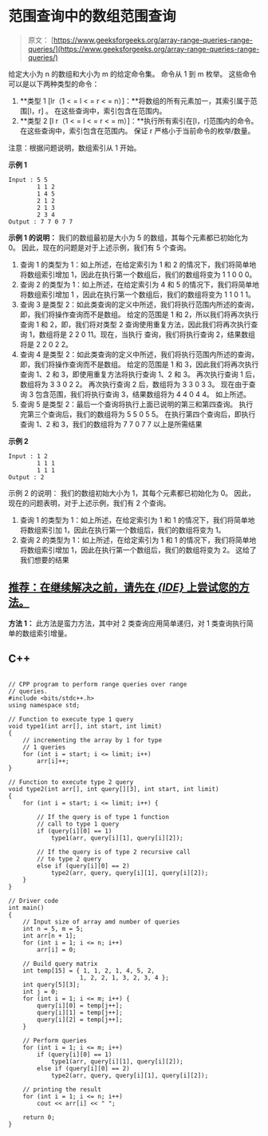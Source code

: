 # 范围查询中的数组范围查询

> 原文： [https://www.geeksforgeeks.org/array-range-queries-range-queries/](https://www.geeksforgeeks.org/array-range-queries-range-queries/)

给定大小为 n 的数组和大小为 m 的给定命令集。 命令从 1 到 m 枚举。 这些命令可以是以下两种类型的命令：

1.  **类型 1 [lr（1 < = l < = r < = n）]：**将数组的所有元素加一，其索引属于范围[l，r] 。 在这些查询中，索引包含在范围内。
2.  **类型 2 [l r（1 < = l < = r < = m）]：**执行所有索引在[l，r]范围内的命令。 在这些查询中，索引包含在范围内。 保证 r 严格小于当前命令的枚举/数量。

注意：根据问题说明，数组索引从 1 开始。

**示例 1**

```
Input : 5 5
        1 1 2
        1 4 5
        2 1 2
        2 1 3
        2 3 4
Output : 7 7 0 7 7
```

**示例 1 的说明：**
我们的数组最初是大小为 5 的数组，其每个元素都已初始化为 0。
因此，现在的问题是对于上述示例，我们有 5 个查询。

1.  查询 1 的类型为 1：如上所述，在给定索引为 1 和 2 的情况下，我们将简单地将数组索引增加 1，因此在执行第一个数组后，我们的数组将变为 1 1 0 0 0。
2.  查询 2 的类型为 1：如上所述，在给定索引为 4 和 5 的情况下，我们将简单地将数组索引增加 1
    ，因此在执行第一个数组后，我们的数组将变为 1 1 0 1 1。
3.  查询 3 是类型 2：如此类查询的定义中所述，我们将执行范围内所述的查询，即，我们将操作查询而不是数组。 给定的范围是 1 和 2，所以我们将再次执行查询 1 和 2，即，我们将对类型 2 查询使用重复方法，因此我们将再次执行查询 1，数组将是 2 2 0 11。现在，当执行 查询，我们将执行查询 2，结果数组将是 2 2 0 2 2。
4.  查询 4 是类型 2：如此类查询的定义中所述，我们将执行范围内所述的查询，即，我们将操作查询而不是数组。 给定的范围是 1 和 3，因此我们将再次执行查询 1、2 和 3，即使用重复方法将执行查询 1、2 和 3。 再次执行查询 1 后，数组将为 3 3 0 2 2。 再次执行查询 2 后，数组将为 3 3 0 3 3。 现在由于查询 3 包含范围，我们将执行查询 3，结果数组将为 4 4 0 4 4。 如上所述。
5.  查询 5 是类型 2：最后一个查询将执行上面已说明的第三和第四查询。 执行完第三个查询后，我们的数组将为 5 5 0 5 5。 在执行第四个查询后，即执行查询 1、2 和 3，我们的数组将为 7 7 0 7 7 以上是所需结果

**示例 2**

```
Input : 1 2
        1 1 1
        1 1 1
Output : 2

```

示例 2 的说明：
我们的数组初始大小为 1，其每个元素都已初始化为 0。
因此，现在的问题表明，对于上述示例，我们有 2 个查询。

1.  查询 1 的类型为 1：如上所述，在给定索引为 1 和 1 的情况下，我们将简单地将数组索引加 1，因此在执行第一个数组后，我们的数组将变为 1。
2.  查询 2 的类型为 1：如上所述，在给定索引为 1 和 1 的情况下，我们将简单地将数组索引增加 1，因此在执行第一个数组后，我们的数组将变为 2。 这给了我们想要的结果

## [推荐：在继续解决之前，请先在 ***<u>{IDE}</u>*** 上尝试您的方法。](https://ide.geeksforgeeks.org/)

**方法 1：**
此方法是蛮力方法，其中对 2 类查询应用简单递归，对 1 类查询执行简单的数组索引增量。

## C++ 

```

// CPP program to perform range queries over range 
// queries. 
#include <bits/stdc++.h> 
using namespace std; 

// Function to execute type 1 query 
void type1(int arr[], int start, int limit) 
{ 
    // incrementing the array by 1 for type  
    // 1 queries 
    for (int i = start; i <= limit; i++)        
        arr[i]++; 
} 

// Function to execute type 2 query 
void type2(int arr[], int query[][3], int start, int limit) 
{ 
    for (int i = start; i <= limit; i++) { 

        // If the query is of type 1 function 
        // call to type 1 query 
        if (query[i][0] == 1)  
            type1(arr, query[i][1], query[i][2]); 

        // If the query is of type 2 recursive call  
        // to type 2 query 
        else if (query[i][0] == 2)  
            type2(arr, query, query[i][1], query[i][2]);         
    } 
} 

// Driver code 
int main() 
{ 
    // Input size of array amd number of queries 
    int n = 5, m = 5; 
    int arr[n + 1]; 
    for (int i = 1; i <= n; i++)  
        arr[i] = 0; 

    // Build query matrix 
    int temp[15] = { 1, 1, 2, 1, 4, 5, 2,  
                    1, 2, 2, 1, 3, 2, 3, 4 }; 
    int query[5][3]; 
    int j = 0; 
    for (int i = 1; i <= m; i++) { 
        query[i][0] = temp[j++]; 
        query[i][1] = temp[j++]; 
        query[i][2] = temp[j++]; 
    } 

    // Perform queries  
    for (int i = 1; i <= m; i++)  
        if (query[i][0] == 1)  
            type1(arr, query[i][1], query[i][2]); 
        else if (query[i][0] == 2)  
            type2(arr, query, query[i][1], query[i][2]);         

    // printing the result 
    for (int i = 1; i <= n; i++)  
        cout << arr[i] << " "; 

    return 0; 
} 

```